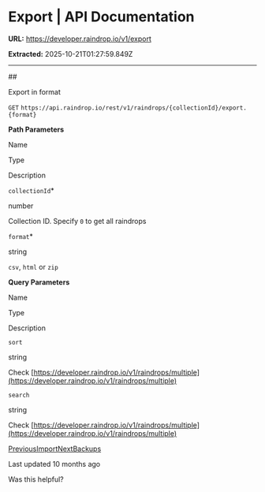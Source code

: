 # Export | API Documentation

**URL:** https://developer.raindrop.io/v1/export

**Extracted:** 2025-10-21T01:27:59.849Z

---

<content>
## 

[](#export-in-format)

Export in format

`GET` `https://api.raindrop.io/rest/v1/raindrops/{collectionId}/export.{format}`

**Path Parameters**

Name

Type

Description

`collectionId`\*

number

Collection ID. Specify `0` to get all raindrops

`format`\*

string

`csv`, `html` or `zip`

**Query Parameters**

Name

Type

Description

`sort`

string

Check [https://developer.raindrop.io/v1/raindrops/multiple](https://developer.raindrop.io/v1/raindrops/multiple)

`search`

string

Check [https://developer.raindrop.io/v1/raindrops/multiple](https://developer.raindrop.io/v1/raindrops/multiple)

[PreviousImport](/v1/import)[NextBackups](/v1/backups)

Last updated 10 months ago

Was this helpful?
</content>